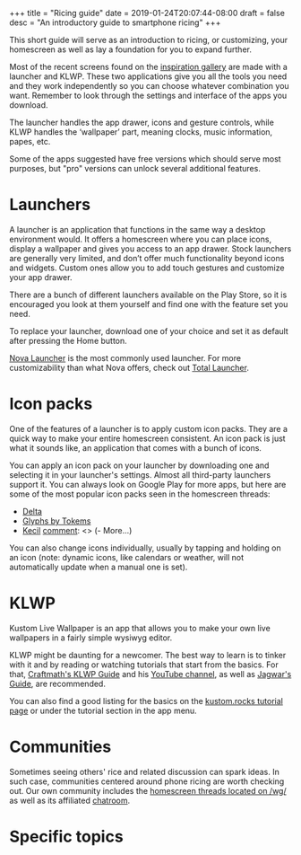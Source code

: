 +++
title = "Ricing guide"
date = 2019-01-24T20:07:44-08:00
draft = false
desc = "An introductory guide to smartphone ricing"
+++

This short guide will serve as an introduction to ricing, or customizing, your homescreen as well as lay a foundation for you to expand further.

Most of the recent screens found on the [inspiration gallery](https://homescreens.org/) are made with a launcher and KLWP. These two applications give you all the tools you need and they work independently so you can choose whatever combination you want. Remember to look through the settings and interface of the apps you download.

The launcher handles the app drawer, icons and gesture controls, while KLWP handles the ‘wallpaper’ part, meaning clocks, music information, papes, etc.

Some of the apps suggested have free versions which should serve most purposes, but "pro" versions can unlock several additional features.

# Launchers
A launcher is an application that functions in the same way a desktop environment would. It offers a homescreen where you can place icons, display a wallpaper and gives you access to an app drawer. Stock launchers are generally very limited, and don’t offer much functionality beyond icons and widgets. Custom ones allow you to add touch gestures and customize your app drawer.

There are a bunch of different launchers available on the Play Store, so it is encouraged you look at them yourself and find one with the feature set you need.

To replace your launcher, download one of your choice and set it as default after pressing the Home button.

[Nova Launcher](https://play.google.com/store/apps/details?id=com.teslacoilsw.launcher) is the most commonly used launcher. For more customizability than what Nova offers, check out [Total Launcher](https://play.google.com/store/apps/details?id=com.ss.launcher2).

[comment]: <> (FOSS alternative Lawnchair perhaps)

# Icon packs
One of the features of a launcher is to apply custom icon packs. They are a quick way to make your entire homescreen consistent. An icon pack is just what it sounds like, an application that comes with a bunch of icons.

You can apply an icon pack on your launcher by downloading one and selecting it in your launcher's settings. Almost all third-party launchers support it. You can always look on Google Play for more apps, but here are some of the most popular icon packs seen in the homescreen threads:
  - [Delta](https://play.google.com/store/apps/details?id=website.leifs.delta)
  - [Glyphs by Tokems](https://forum.xda-developers.com/android/themes/icons-pack-glyphs-tokems-t3019186)
  - [Kecil](https://play.google.com/store/apps/details?id=com.kecil.dashboard)
  [comment]: <> (- More...)

You can also change icons individually, usually by tapping and holding on an icon (note: dynamic icons, like calendars or weather, will not automatically update when a manual one is set).

# KLWP
Kustom Live Wallpaper is an app that allows you to make your own live wallpapers in a fairly simple wysiwyg editor.

KLWP might be daunting for a newcomer. The best way to learn is to tinker with it and by reading or watching tutorials that start from the basics. For that, [Craftmath's KLWP Guide](https://www.bcraftmath.com/klwp.html) and his [YouTube channel](https://www.youtube.com/channel/UC3adc3KUUT88oEk11Fg5FFA), as well as [Jagwar's Guide](http://www.jagwar.de/kustom-beginners-guide-part-1-klwp-basics/), are recommended.

You can also find a good listing for the basics on the [kustom.rocks tutorial page](https://help.kustom.rocks/i176-tutorials-list) or under the tutorial section in the app menu.

[comment]: <> (General guidelines: https://gist.github.com/676339784/81d1d2528f779599cef433203be1e9e2)

# Communities

Sometimes seeing others' rice and related discussion can spark ideas. In such case, communities centered around phone ricing are worth checking out. Our own community includes the [homescreen threads located on /wg/](https://4chan.org/wg/homescreen) as well as its affiliated [chatroom](https://homescreens.org/irc/).

# Specific topics

  [comment]: <> (- More on KLWP/KWGT)
  [comment]: <> (- Riceable apps)
  [comment]: <> (- Stuff for rooted phones)
  [comment]: <> (- Icon pack page with thumbnails of them)
